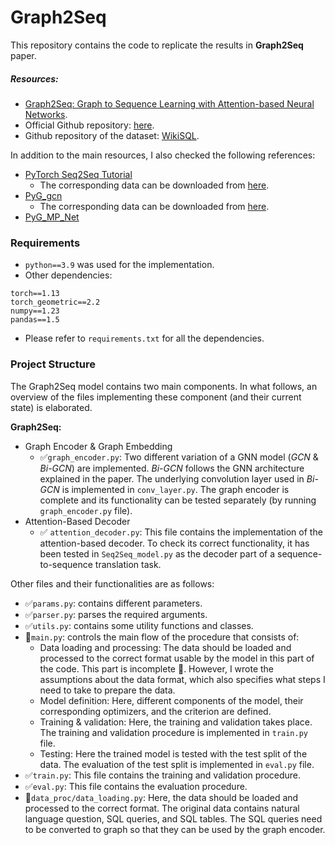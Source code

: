# Graph2Seq

This repository contains the code to replicate the results in **Graph2Seq** paper.

##### Resources:
* [Graph2Seq: Graph to Sequence Learning with Attention-based Neural Networks](https://arxiv.org/abs/1804.00823).
* Official Github repository: [here](https://github.com/IBM/Graph2Seq).
* Github repository of the dataset: [WikiSQL](https://github.com/salesforce/WikiSQL).

In addition to the main resources, I also checked the following references:
* [PyTorch Seq2Seq Tutorial](https://pytorch.org/tutorials/intermediate/seq2seq_translation_tutorial.html)
  * The corresponding data can be downloaded from [here](https://download.pytorch.org/tutorial/data.zip).
* [PyG_gcn](https://github.com/pyg-team/pytorch_geometric/blob/master/examples/gcn.py)
  * The corresponding data can be downloaded from [here](https://github.com/kimiyoung/planetoid/tree/master/data).
* [PyG_MP_Net](https://pytorch-geometric.readthedocs.io/en/latest/tutorial/create_gnn.html)


### Requirements
* `python==3.9` was used for the implementation.
* Other dependencies:
```{bash}
torch==1.13
torch_geometric==2.2
numpy==1.23
pandas==1.5
```
* Please refer to `requirements.txt` for all the dependencies.


### Project Structure
The Graph2Seq model contains two main components. 
In what follows, an overview of the files implementing these component (and their current state) is elaborated.

**Graph2Seq:**
* Graph Encoder & Graph Embedding
    * ✅`graph_encoder.py`: 
    Two different variation of a GNN model (_GCN_ & _Bi-GCN_) are implemented.
    _Bi-GCN_ follows the GNN architecture explained in the paper. 
    The underlying convolution layer used in _Bi-GCN_ is implemented in `conv_layer.py`.
    The graph encoder is complete and its functionality can be tested separately (by running `graph_encoder.py` file).
* Attention-Based Decoder
  * ✅ `attention_decoder.py`:
  This file contains the implementation of the attention-based decoder. 
  To check its correct functionality, it has been tested in `Seq2Seq_model.py` as the decoder part of a sequence-to-sequence translation task.

Other files and their functionalities are as follows:
* ✅`params.py`: contains different parameters.
* ✅`parser.py`: parses the required arguments.
* ✅`utils.py`: contains some utility functions and classes.
* 👀`main.py`: controls the main flow of the procedure that consists of:
  * Data loading and processing: 
  The data should be loaded and processed to the correct format usable by the model in this part of the code.
  This part is incomplete 👀. However, I wrote the assumptions about the data format, 
  which also specifies what steps I need to take to prepare the data.
  * Model definition:
  Here, different components of the model, their corresponding optimizers, and the criterion are defined.
  * Training & validation:
  Here, the training and validation takes place. 
  The training and validation procedure is implemented in `train.py` file.
  * Testing: 
  Here the trained model is tested with the test split of the data. 
  The evaluation of the test split is implemented in `eval.py` file.
* ✅`train.py`: This file contains the training and validation procedure.
* ✅`eval.py`: This file contains the evaluation procedure.  
* 👀`data_proc/data_loading.py`: 
  Here, the data should be loaded and processed to the correct format.
  The original data contains natural language question, SQL queries, and SQL tables.
  The SQL queries need to be converted to graph so that they can be used by the graph encoder.
















